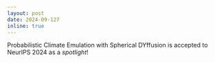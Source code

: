 ```yaml
---
layout: post
date: 2024-09-127
inline: true
---
```


Probabilistic Climate Emulation with Spherical DYffusion is accepted to NeurIPS 2024 as a *spotlight*!
